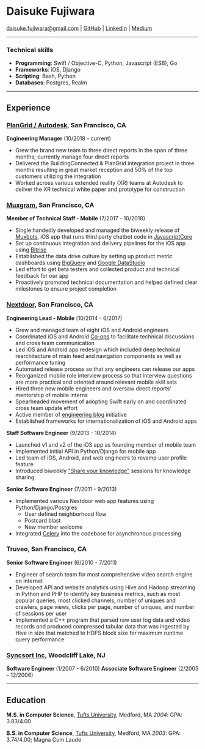 # Daisuke Fujiwara
<daisuke.fujiwara@gmail.com> |
[GitHub](https://github.com/dfujiwara) |
[LinkedIn](https://www.linkedin.com/in/daisukefujiwara/) |
[Medium](https://medium.com/@daisuke.fujiwara)

---

### Technical skills
- __Programming__: Swift / Objective-C, Python, Javascript (ES6), Go
- __Frameworks__: iOS, Django
- __Scripting__: Bash, Python
- __Databases__: Postgres, Realm

---
## Experience

###  [PlanGrid / Autodesk](https://plangrid.com), San Francisco, CA
__Engineering Manager__ (10/2018 - current)
  - Grew the brand new team to three direct reports in the span of three months; currently manage four direct reports
  - Delivered the BuildingConnected & PlanGrid integration project in three months resulting in great market reception and 50% of the top customers utilizing the integration
  - Worked across various extended reality (XR) teams at Autodesk to deliver the XR technical white paper and prototype for construction

###  [Muxgram](https://muxbots.com), San Francisco, CA
__Member of Technical Staff - Mobile__ (7/2017 - 10/2018)
  - Single handedly developed and managed the biweekly release of [Muxbots](https://itunes.apple.com/us/app/muxbots/id1260001275?mt=8), iOS app that runs third party chatbot code in [JavascriptCore](https://developer.apple.com/documentation/javascriptcore)
  - Set up continuous integration and delivery pipelines for the iOS app using [Bitrise](https://bitrise.io)
  - Established the data drive culture by setting up product metric dashboards using [BigQuery](https://cloud.google.com/bigquery/) and [Google DataStudio](https://datastudio.google.com/)
  - Led effort to get beta testers and collected product and technical feedback for our app
  - Proactively promoted technical documentation and helped defined clear milestones to ensure project completion

###  [Nextdoor](https://nextdoor.com), San Francisco, CA
__Engineering Lead - Mobile__ (10/2014 - 6/2017)
  - Grew and managed team of eight iOS and Android engineers
  - Coordinated iOS and Android [Co-ops](https://engblog.nextdoor.com/co-ops-at-nextdoor-e0d64c2830b2) to facilitate technical discussions and cross team communication
  - Led iOS and Android app redesign which included deep technical rearchitecture of main feed and navigation components as well as performance tuning
  - Automated release process so that any engineers can release our apps
  - Reorganized mobile role interview process so that interview questions are more practical and oriented around relevant mobile skill sets
  - Hired three new mobile engineers and oversaw direct reports' mentorship of mobile interns
  - Spearheaded movement of adopting Swift early on and coordinated cross team update effort
  - Active member of [engineering blog](https://engblog.nextdoor.com) initiative
  - Established frameworks for internationalization of iOS and Android apps

__Staff Software Engineer__ (9/2013 - 10/2014)
  - Launched v1 and v2 of the iOS app as founding member of mobile team
  - Implemented initial API in Python/Django for mobile app
  - Led team of iOS, Android, and web engineers to revamp user profile feature
  - Introduced biweekly ["Share your knowledge"](https://engblog.nextdoor.com/share-your-knowledge-98119b4f7c4b) sessions for knowledge sharing

__Senior Software Engineer__ (7/2011 - 9/2013)
  - Implemented various Nextdoor web app features using Python/Django/Postgres
    - User defined neighborhood flow
    - Postcard blast
    - New member welcome
  - Integrated [Celery](http://www.celeryproject.org/) into the codebase for asynchronous processing

### Truveo, San Francisco, CA
__Senior Software Engineer__ (6/2010 - 7/2011)
  - Engineer of search team for most comprehensive video search engine on internet
  - Developed API and website analytics using Hive and Hadoop streaming in Python and PHP to identify key business metrics, such as most popular queries, most clicked channels, number of uniques and crawlers, page views, clicks per page, number of uniques, and number of sessions per user
  - Implemented a C++ program that parsed raw user log data and video records and produced compressed tabular data that was ingested by Hive in size that matched to HDFS block size for maximum runtime query performance

### [Syncsort Inc](https://www.syncsort.com), Woodcliff Lake, NJ
__Software Engineer__ (1/2007 - 6/2010)
__Associate Software Engineer__ (2/2005 – 12/2006)

---
## Education
__M.S. in Computer Science__, [Tufts University](https://www.tufts.edu), Medford, MA
_2004_: GPA: 3.83/4.00

__B.S. in Computer Science__, [Tufts University](https://www.tufts.edu), Medford, MA
_2003_: GPA: 3.74/4.00; Magna Cum Laude
